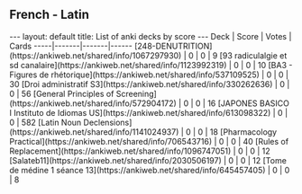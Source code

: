 <h2>French  -  Latin</h2>
---
layout: default
title: List of anki decks by score
---
Deck | Score | Votes | Cards
-----|-------|-------|------
[248-DENUTRITION](https://ankiweb.net/shared/info/1067297930) | 0 | 0 | 9
[93 radiculalgie et sd canalaire](https://ankiweb.net/shared/info/1123992319) | 0 | 0 | 10
[BA3 - Figures de rhétorique](https://ankiweb.net/shared/info/537109525) | 0 | 0 | 30
[Droi administratif S3](https://ankiweb.net/shared/info/330262636) | 0 | 0 | 56
[General Principles of Screening](https://ankiweb.net/shared/info/572904172) | 0 | 0 | 16
[JAPONES BASICO I Instituto de Idiomas US](https://ankiweb.net/shared/info/613098322) | 0 | 0 | 582
[Latin Noun Declensions](https://ankiweb.net/shared/info/1141024937) | 0 | 0 | 18
[Pharmacology Practical](https://ankiweb.net/shared/info/706543716) | 0 | 0 | 40
[Rules of Replacement](https://ankiweb.net/shared/info/1096747051) | 0 | 0 | 12
[Salateb11](https://ankiweb.net/shared/info/2030506197) | 0 | 0 | 12
[Tome de médine 1 séance 13](https://ankiweb.net/shared/info/645457405) | 0 | 0 | 8
